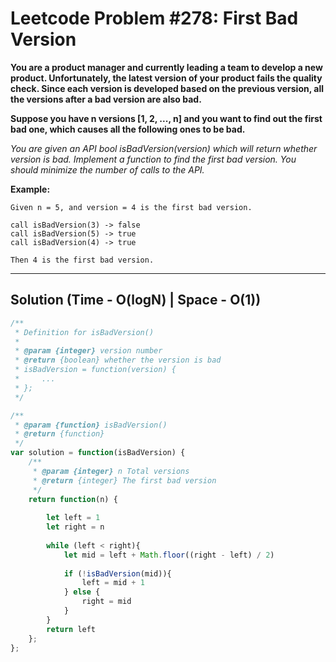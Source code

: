 # Leetcode Problem #278: First Bad Version

**You are a product manager and currently leading a team to develop a new product. Unfortunately, the latest version of your product fails the quality check. Since each version is developed based on the previous version, all the versions after a bad version are also bad.**

**Suppose you have n versions [1, 2, ..., n] and you want to find out the first bad one, which causes all the following ones to be bad.**

_You are given an API bool isBadVersion(version) which will return whether version is bad. Implement a function to find the first bad version. You should minimize the number of calls to the API._

**Example:**

```
Given n = 5, and version = 4 is the first bad version.

call isBadVersion(3) -> false
call isBadVersion(5) -> true
call isBadVersion(4) -> true

Then 4 is the first bad version. 
```

---

## Solution (Time - O(logN)  | Space - O(1))

```javascript
/**
 * Definition for isBadVersion()
 * 
 * @param {integer} version number
 * @return {boolean} whether the version is bad
 * isBadVersion = function(version) {
 *     ...
 * };
 */

/**
 * @param {function} isBadVersion()
 * @return {function}
 */
var solution = function(isBadVersion) {
    /**
     * @param {integer} n Total versions
     * @return {integer} The first bad version
     */
    return function(n) {
        
        let left = 1
        let right = n
        
        while (left < right){
            let mid = left + Math.floor((right - left) / 2)
            
            if (!isBadVersion(mid)){
                left = mid + 1
            } else {
                right = mid
            }
        }
        return left
    };
};
```
